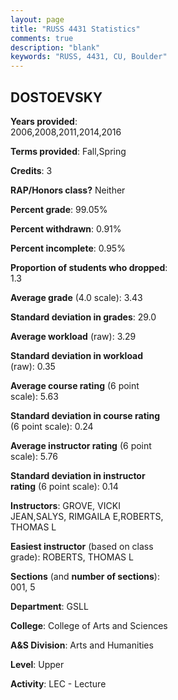 ```yaml
---
layout: page
title: "RUSS 4431 Statistics"
comments: true
description: "blank"
keywords: "RUSS, 4431, CU, Boulder"
--- 
```

<head>
<script src="https://ajax.googleapis.com/ajax/libs/jquery/2.1.3/jquery.min.js"></script>
<script src="https://dl.dropboxusercontent.com/s/pc42nxpaw1ea4o9/highcharts.js?dl=0"></script>
<!-- <script src="../assets/js/highcharts.js"></script> -->
<style type="text/css">@font-face {
	font-family: "Bebas Neue";
	src: url(https://www.filehosting.org/file/details/544349/BebasNeue%20Regular.otf) format("opentype");
	}
	h1.Bebas { 
		font-family: "Bebas Neue", Verdana, Tahoma;
	}
</style>
</head>
<body>
	<div id="container" style="float: right; width: 45%; height: 88%; margin-left: 2.5%; margin-right: 2.5%;"></div>
	<script language="JavaScript">
		$(document).ready(function() {
		var chart = {type: 'column'};
		var title = {text: 'Grade Distribution'};
		var xAxis = {categories: ['A','B','C','D','F'],crosshair: true};
		var yAxis = {min: 0,title: {text: 'Percentage'}};
		var tooltip = {headerFormat: '<center><b><span style="font-size:20px">{point.key}</span></b></center>',
		               pointFormat: '<td style="padding:0"><b>{point.y:.1f}%</b></td>',
		               footerFormat: '</table>',shared: true,useHTML: true};
		var plotOptions = {column: {pointPadding: 0.0,borderWidth: 0}};  
		var credits = {enabled: false};var series= [{name: 'Percent',data: [60.0,33.33,2.67,0.0,4.0,]}];
		var json = {};
		json.chart = chart;
		json.title = title;
		json.tooltip = tooltip;
		json.xAxis = xAxis;
		json.yAxis = yAxis;  
		json.series = series;
		json.plotOptions = plotOptions;  
		json.credits = credits;
		$('#container').highcharts(json);
	});
	</script>
</body>
			   
## DOSTOEVSKY

**Years provided**: 2006,2008,2011,2014,2016

**Terms provided**: Fall,Spring

**Credits**: 3

**RAP/Honors class?** Neither

**Percent grade**: 99.05%

**Percent withdrawn**: 0.91%

**Percent incomplete**: 0.95%

**Proportion of students who dropped**: 1.3

**Average grade** (4.0 scale): 3.43

**Standard deviation in grades**: 29.0

**Average workload** (raw): 3.29

**Standard deviation in workload** (raw): 0.35

**Average course rating** (6 point scale): 5.63

**Standard deviation in course rating** (6 point scale): 0.24

**Average instructor rating** (6 point scale): 5.76

**Standard deviation in instructor rating** (6 point scale): 0.14

**Instructors**: GROVE, VICKI JEAN,SALYS, RIMGAILA E,ROBERTS, THOMAS L

**Easiest instructor** (based on class grade): ROBERTS, THOMAS L

**Sections** (and **number of sections**): 001, 5

**Department**: GSLL

**College**: College of Arts and Sciences

**A&S Division**: Arts and Humanities

**Level**: Upper

**Activity**: LEC - Lecture